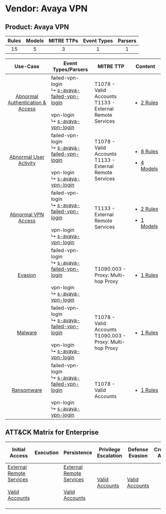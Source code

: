Vendor: Avaya VPN
=================
Product: Avaya VPN
------------------
| Rules | Models | MITRE TTPs | Event Types | Parsers |
|:-----:|:------:|:----------:|:-----------:|:-------:|
|  15   |   5    |     3      |      1      |    1    |

|                                           Use-Case                                           | Event Types/Parsers                                                                                                                                                                               | MITRE TTP                                                        | Content                                                                                                               |
|:--------------------------------------------------------------------------------------------:| ------------------------------------------------------------------------------------------------------------------------------------------------------------------------------------------------- | ---------------------------------------------------------------- | --------------------------------------------------------------------------------------------------------------------- |
| [Abnormal Authentication & Access](../../../UseCases/uc_abnormal_authentication_&_access.md) |  failed-vpn-login<br> ↳ [s-avaya-failed-vpn-login](Parsers/parserContent_s-avaya-failed-vpn-login.md)<br><br> vpn-login<br> ↳ [s-avaya-vpn-login](Parsers/parserContent_s-avaya-vpn-login.md)<br> | T1078 - Valid Accounts<br>T1133 - External Remote Services<br>   | [<ul><li>2 Rules</li></ul>](Rules_Models/r_m_avaya_vpn_avaya_vpn_Abnormal_Authentication_&_Access.md)                 |
|           [Abnormal User Activity](../../../UseCases/uc_abnormal_user_activity.md)           |  failed-vpn-login<br> ↳ [s-avaya-failed-vpn-login](Parsers/parserContent_s-avaya-failed-vpn-login.md)<br><br> vpn-login<br> ↳ [s-avaya-vpn-login](Parsers/parserContent_s-avaya-vpn-login.md)<br> | T1078 - Valid Accounts<br>T1133 - External Remote Services<br>   | [<ul><li>8 Rules</li></ul><ul><li>4 Models</li></ul>](Rules_Models/r_m_avaya_vpn_avaya_vpn_Abnormal_User_Activity.md) |
|              [Abnormal VPN Access](../../../UseCases/uc_abnormal_vpn_access.md)              |  failed-vpn-login<br> ↳ [s-avaya-failed-vpn-login](Parsers/parserContent_s-avaya-failed-vpn-login.md)<br><br> vpn-login<br> ↳ [s-avaya-vpn-login](Parsers/parserContent_s-avaya-vpn-login.md)<br> | T1133 - External Remote Services<br>                             | [<ul><li>2 Rules</li></ul><ul><li>1 Models</li></ul>](Rules_Models/r_m_avaya_vpn_avaya_vpn_Abnormal_VPN_Access.md)    |
|                          [Evasion](../../../UseCases/uc_evasion.md)                          |  failed-vpn-login<br> ↳ [s-avaya-failed-vpn-login](Parsers/parserContent_s-avaya-failed-vpn-login.md)<br><br> vpn-login<br> ↳ [s-avaya-vpn-login](Parsers/parserContent_s-avaya-vpn-login.md)<br> | T1090.003 - Proxy: Multi-hop Proxy<br>                           | [<ul><li>1 Rules</li></ul>](Rules_Models/r_m_avaya_vpn_avaya_vpn_Evasion.md)                                          |
|                          [Malware](../../../UseCases/uc_malware.md)                          |  failed-vpn-login<br> ↳ [s-avaya-failed-vpn-login](Parsers/parserContent_s-avaya-failed-vpn-login.md)<br><br> vpn-login<br> ↳ [s-avaya-vpn-login](Parsers/parserContent_s-avaya-vpn-login.md)<br> | T1078 - Valid Accounts<br>T1090.003 - Proxy: Multi-hop Proxy<br> | [<ul><li>1 Rules</li></ul>](Rules_Models/r_m_avaya_vpn_avaya_vpn_Malware.md)                                          |
|                       [Ransomware](../../../UseCases/uc_ransomware.md)                       |  failed-vpn-login<br> ↳ [s-avaya-failed-vpn-login](Parsers/parserContent_s-avaya-failed-vpn-login.md)<br><br> vpn-login<br> ↳ [s-avaya-vpn-login](Parsers/parserContent_s-avaya-vpn-login.md)<br> | T1078 - Valid Accounts<br>                                       | [<ul><li>1 Rules</li></ul>](Rules_Models/r_m_avaya_vpn_avaya_vpn_Ransomware.md)                                       |

ATT&CK Matrix for Enterprise
----------------------------
| Initial Access                                                                                                                                   | Execution | Persistence                                                                                                                                      | Privilege Escalation                                                | Defense Evasion                                                     | Credential Access | Discovery | Lateral Movement | Collection | Command and Control                                                                                                                       | Exfiltration | Impact |
| ------------------------------------------------------------------------------------------------------------------------------------------------ | --------- | ------------------------------------------------------------------------------------------------------------------------------------------------ | ------------------------------------------------------------------- | ------------------------------------------------------------------- | ----------------- | --------- | ---------------- | ---------- | ----------------------------------------------------------------------------------------------------------------------------------------- | ------------ | ------ |
| [External Remote Services](https://attack.mitre.org/techniques/T1133)<br><br>[Valid Accounts](https://attack.mitre.org/techniques/T1078)<br><br> |           | [External Remote Services](https://attack.mitre.org/techniques/T1133)<br><br>[Valid Accounts](https://attack.mitre.org/techniques/T1078)<br><br> | [Valid Accounts](https://attack.mitre.org/techniques/T1078)<br><br> | [Valid Accounts](https://attack.mitre.org/techniques/T1078)<br><br> |                   |           |                  |            | [Proxy: Multi-hop Proxy](https://attack.mitre.org/techniques/T1090/003)<br><br>[Proxy](https://attack.mitre.org/techniques/T1090)<br><br> |              |        |